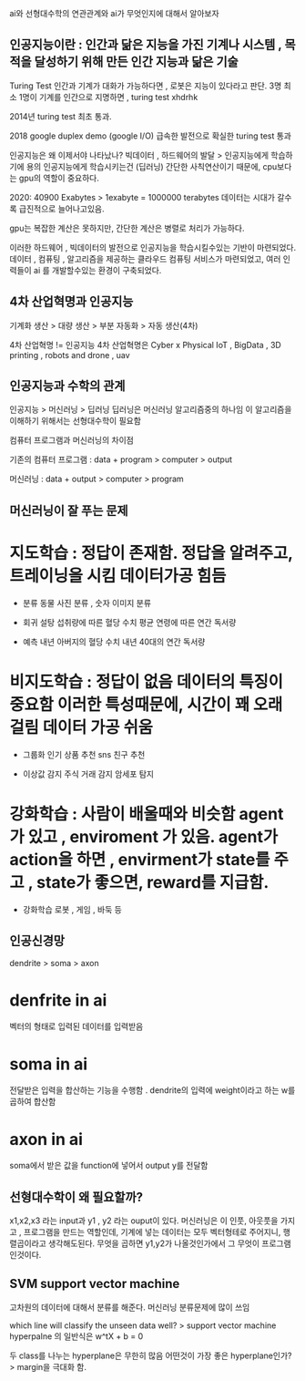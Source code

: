 ai와 선형대수학의 연관관계와 ai가 무엇인지에 대해서 알아보자

## 인공지능이란 : 인간과 닮은 지능을 가진 기계나 시스템 , 목적을 달성하기 위해 만든 인간 지능과 닮은 기술 

Turing Test
인간과 기계가 대화가 가능하다면 , 로봇은 지능이 있다라고 판단. 
3명 최소 1명이 기계를 인간으로 지명하면 , turing test xhdrhk 

2014년 turing test 최초 통과. 

2018 google duplex demo (google I/O) 급속한 발전으로 확실한 turing test 통과 

인공지능은 왜 이제서야 나타났나? 
빅데이터 , 하드웨어의 발달 > 인공지능에게 학습하기에 용의 
인공지능에게 학습시키는건 (딥러닝) 간단한 사칙연산이기 때문에, cpu보다는 gpu의 역할이 중요하다. 

2020: 40900 Exabytes > 1exabyte = 1000000 terabytes 
데이터는 시대가 갈수록 급진적으로 늘어나고있음. 

gpu는 복잡한 계산은 못하지만, 간단한 계산은 병렬로 처리가 가능하다.

이러한 하드웨어 , 빅데이터의 발전으로 인공지능을 학습시킬수있는 기반이 마련되었다. 데이터 , 컴퓨팅 , 알고리즘을 제공하는 클라우드 컴퓨팅 서비스가 마련되었고, 여러 인력들이 ai 를 
개발할수있는 환경이 구축되었다. 

## 4차 산업혁명과 인공지능 

기계화 생산 > 대량 생산 > 부분 자동화 > 자동 생산(4차) 

4차 산업혁명 != 인공지능 
4차 산업혁명은 Cyber x Physical 
IoT , BigData , 3D printing , robots and drone , uav

## 인공지능과 수학의 관계 

인공지능 > 머신러닝 > 딥러닝 
딥러닝은 머신러닝 알고리즘중의 하나임 
이 알고리즘을 이해하기 위해서는 선형대수학이 필요함 

컴퓨터 프로그램과 머신러닝의 차이점 

기존의 컴퓨터 프로그램 : data + program  > computer > output 

머신러닝 : data + output > computer > program 

## 머신러닝이 잘 푸는 문제 

# 지도학습 : 정답이 존재함. 정답을 알려주고, 트레이닝을 시킴 데이터가공 힘듬 

- 분류 
동물 사진 분류 , 숫자 이미지 분류

- 회귀
설탕 섭취량에 따른 혈당 수치 
평균 연령에 따른 연간 독서량

- 예측
내년 아버지의 혈당 수치
내년 40대의 연간 독서량

# 비지도학습 : 정답이 없음 데이터의 특징이 중요함 이러한 특성때문에, 시간이 꽤 오래걸림 데이터 가공 쉬움 

- 그룹화
인기 상품 추천
sns 친구 추천

- 이상값 감지
주식 거래 감지
암세포 탐지

# 강화학습 : 사람이 배울때와 비슷함 agent 가 있고 , enviroment 가 있음. agent가 action을 하면 , envirment가 state를 주고 , state가 좋으면, reward를 지급함.

- 강화학습
로봇 , 게임 , 바둑 등 

## 인공신경망 

dendrite > soma > axon 

# denfrite in ai

벡터의 형태로 입력된 데이터를 입력받음 

# soma in ai 

전달받은 입력을 합산하는 기능을 수행함 . dendrite의 입력에 weight이라고 하는 w를 곱하여 합산함

# axon in ai

soma에서 받은 값을 function에 넣어서 output y를 전달함 

## 선형대수학이 왜 필요할까? 

x1,x2,x3 라는 input과 y1 , y2 라는 ouput이 있다. 
머신러닝은 이 인풋, 아웃풋을 가지고 , 프로그램을 만드는 역할인데, 기계에 넣는 데이터는 모두 벡터형테로 주어지니, 행렬곱이라고 생각해도된다. 
무엇을 곱하면 y1,y2가 나올것인가에서 그 무엇이 프로그램인것이다. 

## SVM support vector machine 

고차원의 데이터에 대해서 분류를 해준다. 
머신러닝 분류문제에 많이 쓰임 

which line will classify the unseen data well? > support vector machine 
hyperpalne 의 일반식은 w^tX + b = 0

두 class를 나누는 hyperplane은 무한히 많음 
어떤것이 가장 좋은 hyperplane인가? > margin을 극대화 함. 


